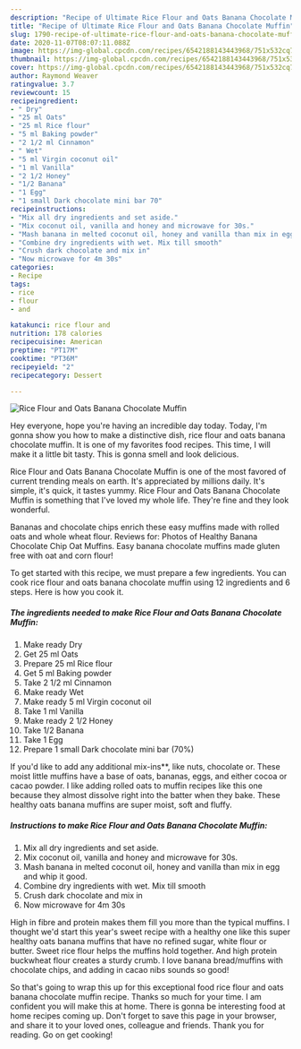 ```yaml
---
description: "Recipe of Ultimate Rice Flour and Oats Banana Chocolate Muffin"
title: "Recipe of Ultimate Rice Flour and Oats Banana Chocolate Muffin"
slug: 1790-recipe-of-ultimate-rice-flour-and-oats-banana-chocolate-muffin
date: 2020-11-07T08:07:11.088Z
image: https://img-global.cpcdn.com/recipes/6542188143443968/751x532cq70/rice-flour-and-oats-banana-chocolate-muffin-recipe-main-photo.jpg
thumbnail: https://img-global.cpcdn.com/recipes/6542188143443968/751x532cq70/rice-flour-and-oats-banana-chocolate-muffin-recipe-main-photo.jpg
cover: https://img-global.cpcdn.com/recipes/6542188143443968/751x532cq70/rice-flour-and-oats-banana-chocolate-muffin-recipe-main-photo.jpg
author: Raymond Weaver
ratingvalue: 3.7
reviewcount: 15
recipeingredient:
- " Dry"
- "25 ml Oats"
- "25 ml Rice flour"
- "5 ml Baking powder"
- "2 1/2 ml Cinnamon"
- " Wet"
- "5 ml Virgin coconut oil"
- "1 ml Vanilla"
- "2 1/2 Honey"
- "1/2 Banana"
- "1 Egg"
- "1 small Dark chocolate mini bar 70"
recipeinstructions:
- "Mix all dry ingredients and set aside."
- "Mix coconut oil, vanilla and honey and microwave for 30s."
- "Mash banana in melted coconut oil, honey and vanilla than mix in egg and whip it good."
- "Combine dry ingredients with wet. Mix till smooth"
- "Crush dark chocolate and mix in"
- "Now microwave for 4m 30s"
categories:
- Recipe
tags:
- rice
- flour
- and

katakunci: rice flour and 
nutrition: 178 calories
recipecuisine: American
preptime: "PT17M"
cooktime: "PT36M"
recipeyield: "2"
recipecategory: Dessert

---
```



![Rice Flour and Oats Banana Chocolate Muffin](https://img-global.cpcdn.com/recipes/6542188143443968/751x532cq70/rice-flour-and-oats-banana-chocolate-muffin-recipe-main-photo.jpg)

Hey everyone, hope you're having an incredible day today. Today, I'm gonna show you how to make a distinctive dish, rice flour and oats banana chocolate muffin. It is one of my favorites food recipes. This time, I will make it a little bit tasty. This is gonna smell and look delicious.

Rice Flour and Oats Banana Chocolate Muffin is one of the most favored of current trending meals on earth. It's appreciated by millions daily. It's simple, it's quick, it tastes yummy. Rice Flour and Oats Banana Chocolate Muffin is something that I've loved my whole life. They're fine and they look wonderful.

Bananas and chocolate chips enrich these easy muffins made with rolled oats and whole wheat flour. Reviews for: Photos of Healthy Banana Chocolate Chip Oat Muffins. Easy banana chocolate muffins made gluten free with oat and corn flour!


To get started with this recipe, we must prepare a few ingredients. You can cook rice flour and oats banana chocolate muffin using 12 ingredients and 6 steps. Here is how you cook it.

<!--inarticleads1-->

##### The ingredients needed to make Rice Flour and Oats Banana Chocolate Muffin:

1. Make ready  Dry
1. Get 25 ml Oats
1. Prepare 25 ml Rice flour
1. Get 5 ml Baking powder
1. Take 2 1/2 ml Cinnamon
1. Make ready  Wet
1. Make ready 5 ml Virgin coconut oil
1. Take 1 ml Vanilla
1. Make ready 2 1/2 Honey
1. Take 1/2 Banana
1. Take 1 Egg
1. Prepare 1 small Dark chocolate mini bar (70%)


If you&#39;d like to add any additional mix-ins**, like nuts, chocolate or. These moist little muffins have a base of oats, bananas, eggs, and either cocoa or cacao powder. I like adding rolled oats to muffin recipes like this one because they almost dissolve right into the batter when they bake. These healthy oats banana muffins are super moist, soft and fluffy. 

<!--inarticleads2-->

##### Instructions to make Rice Flour and Oats Banana Chocolate Muffin:

1. Mix all dry ingredients and set aside.
1. Mix coconut oil, vanilla and honey and microwave for 30s.
1. Mash banana in melted coconut oil, honey and vanilla than mix in egg and whip it good.
1. Combine dry ingredients with wet. Mix till smooth
1. Crush dark chocolate and mix in
1. Now microwave for 4m 30s


High in fibre and protein makes them fill you more than the typical muffins. I thought we&#39;d start this year&#39;s sweet recipe with a healthy one like this super healthy oats banana muffins that have no refined sugar, white flour or butter. Sweet rice flour helps the muffins hold together. And high protein buckwheat flour creates a sturdy crumb. I love banana bread/muffins with chocolate chips, and adding in cacao nibs sounds so good! 

So that's going to wrap this up for this exceptional food rice flour and oats banana chocolate muffin recipe. Thanks so much for your time. I am confident you will make this at home. There is gonna be interesting food at home recipes coming up. Don't forget to save this page in your browser, and share it to your loved ones, colleague and friends. Thank you for reading. Go on get cooking!
